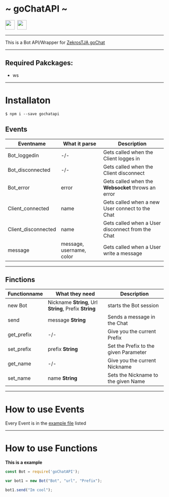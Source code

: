  <div align="center"></div>
     <h1>~ goChatAPI ~</h1>
     <img src="https://forthebadge.com/images/badges/made-with-javascript.svg" height="30" />&nbsp;
     <img src="https://forthebadge.com/images/badges/built-with-love.svg" height="30" />&nbsp;
 </div>

---

This is a Bot API/Wrapper for [ZekrosTJA goChat](github.com/zekroTJA/goChat)

---

## Required Pakckages:

- ws 

---

# Installaton

`$ npm i --save gochatapi`
## Events

**Eventname** | **What it parse** | **Description**
|----|----|----|
| Bot_loggedin | -/- | Gets called when the Client logges in |
| Bot_disconnected | -/- | Gets called when the Client disconnect |
| Bot_error | error | Gets called when the **Websocket** throws an error |
| Client_connected | name | Gets called when a new User connect to the Chat |
| Client_disconnected | name | Gets called when a User disconnect from the Chat |
| message | message, username, color | Gets called when a User write a message |

---

## Finctions

**Functionname** | **What they need** | **Description**
|----|----|----|
| new Bot | Nickname **String**, Url **String**, Prefix **String** | starts the Bot session |
| send | message **String** | Sends a message in the Chat |
| get_prefix | -/- | Give you the current Prefix |
| set_prefix | prefix **String** | Set the Prefix to the given Parameter |
| get_name | -/- | Give you the current Nickname |
| set_name | name **String** | Sets the Nickname to the given Name |

---

# How to use Events

Every Event is in the [example file](https://github.com/dasphantom04/goChatAPI/blob/master/example/example.js) listed

---

# How to use Functions

**This is a example**

```javascript
const Bot = require('goChatAPI');

var bot1 = new Bot("Bot", "url", "Prefix");

bot1.send("Im cool");

```

